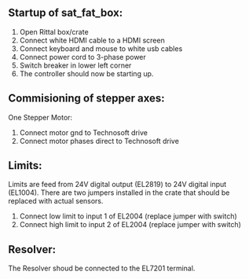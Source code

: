 
## Startup of sat_fat_box:
1. Open Rittal box/crate
2. Connect white HDMI cable to a HDMI screen
3. Connect keyboard and mouse to white usb cables
4. Connect power cord to 3-phase power
5. Switch breaker in lower left corner
6. The controller should now be starting up.

## Commisioning of stepper axes:
One Stepper
Motor:
1. Connect motor gnd to Technosoft drive
2. Connect motor phases direct to Technosoft drive

## Limits:
Limits are feed from 24V digital output (EL2819) to 24V digital input (EL1004). There are two jumpers installed in the crate that should be replaced with actual sensors.
1. Connect low limit to input 1 of EL2004 (replace jumper with switch)
2. Connect high limit to input 2 of EL2004 (replace jumper with switch)

## Resolver:
 The Resolver shoud be connected to the EL7201 terminal.
